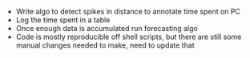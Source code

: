 - Write algo to detect spikes in distance to annotate time spent on PC
- Log the time spent in a table
- Once enough data is accumulated run forecasting algo
- Code is mostly reproducible off shell scripts, but there are still some manual changes needed to make, need to update that